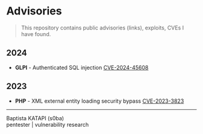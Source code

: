 # Advisories
> This repository contains public advisories (links), exploits, CVEs I have found.

## 2024
* **GLPI** - Authenticated SQL injection [CVE-2024-45608](https://github.com/glpi-project/glpi/security/advisories/GHSA-67p8-v79j-jp86)

## 2023
* **PHP** - XML external entity loading security bypass [CVE-2023-3823](https://github.com/php/php-src/security/advisories/GHSA-3qrf-m4j2-pcrr)
  

------
Baptista KATAPI (s0ba)  
pentester | vulnerability research 
